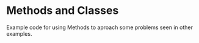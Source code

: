 # Methods and Classes
Example code for using Methods to aproach some problems seen in other examples. 